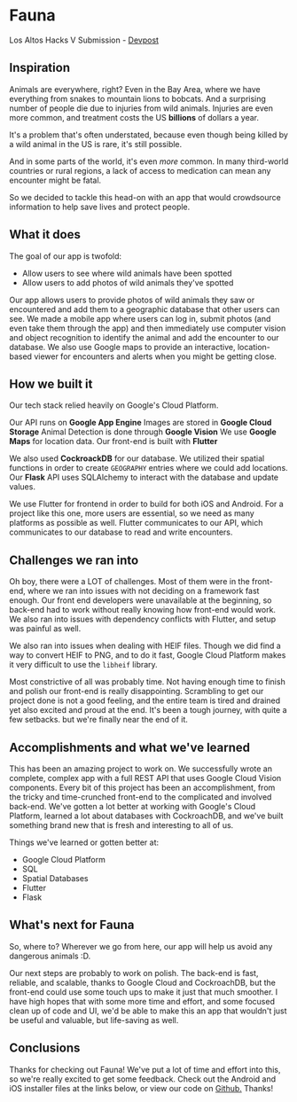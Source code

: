 # Fauna

Los Altos Hacks V Submission - [Devpost](https://devpost.com/software/fauna-xlnfqg)

## Inspiration

Animals are everywhere, right? Even in the Bay Area, where we have everything from snakes to mountain lions to bobcats. And a surprising number of people die due to injuries from wild animals. Injuries are even more common, and treatment costs the US **billions** of dollars a year.

It's a problem that's often understated, because even though being killed by a wild animal in the US is rare, it's still possible.

And in some parts of the world, it's even _more_ common. In many third-world countries or rural regions, a lack of access to medication can mean any encounter might be fatal.

So we decided to tackle this head-on with an app that would crowdsource information to help save lives and protect people.

## What it does

The goal of our app is twofold:

- Allow users to see where wild animals have been spotted
- Allow users to add photos of wild animals they've spotted

Our app allows users to provide photos of wild animals they saw or encountered and add them to a geographic database that other users can see. We made a mobile app where users can log in, submit photos (and even take them through the app) and then immediately use computer vision and object recognition to identify the animal and add the encounter to our database. We also use Google maps to provide an interactive, location-based viewer for encounters and alerts when you might be getting close.

## How we built it

Our tech stack relied heavily on Google's Cloud Platform. 

Our API runs on **Google App Engine**
Images are stored in **Google Cloud Storage**
Animal Detection is done through **Google Vision**
We use **Google Maps** for location data.
Our front-end is built with **Flutter**

We also used **CockroackDB** for our database. We utilized their spatial functions in order to create `GEOGRAPHY` entries where we could add locations. Our **Flask** API uses SQLAlchemy to interact with the database and update values.

We use Flutter for frontend in order to build for both iOS and Android. For a project like this one, more users are essential, so we need as many platforms as possible as well. Flutter communicates to our API, which communicates to our database to read and write encounters.

## Challenges we ran into

Oh boy, there were a LOT of challenges. Most of them were in the front-end, where we ran into issues with not deciding on a framework fast enough. Our front end developers were unavailable at the beginning, so back-end had to work without really knowing how front-end would work. We also ran into issues with dependency conflicts with Flutter, and setup was painful as well.

We also ran into issues when dealing with HEIF files. Though we did find a way to convert HEIF to PNG, and to do it fast, Google Cloud Platform makes it very difficult to use the `libheif` library. 

Most constrictive of all was probably time. Not having enough time to finish and polish our front-end is really disappointing. Scrambling to get our project done is not a good feeling, and the entire team is tired and drained yet also excited and proud at the end. It's been a tough journey, with quite a few setbacks. but we're finally near the end of it.

## Accomplishments and what we've learned

This has been an amazing project to work on. We successfully wrote an complete, complex app with a full REST API that uses Google Cloud Vision components. Every bit of this project has been an accomplishment, from the tricky and time-crunched front-end to the complicated and involved back-end. We've gotten a lot better at working with Google's Cloud Platform, learned a lot about databases with CockroachDB, and we've built something brand new that is fresh and interesting to all of us. 

Things we've learned or gotten better at:
- Google Cloud Platform
- SQL
- Spatial Databases
- Flutter
- Flask

## What's next for Fauna

So, where to? Wherever we go from here, our app will help us avoid any dangerous animals :D.

Our next steps are probably to work on polish. The back-end is fast, reliable, and scalable, thanks to Google Cloud and CockroachDB, but the front-end could use some touch ups to make it just that much smoother. I have high hopes that with some more time and effort, and some focused clean up of code and UI, we'd be able to make this an app that wouldn't just be useful and valuable, but life-saving as well.

## Conclusions

Thanks for checking out Fauna! We've put a lot of time and effort into this, so we're really excited to get some feedback. Check out the Android and iOS installer files at the links below, or view our code on [Github.](https://github.com/anirudhb/fauna) Thanks!
